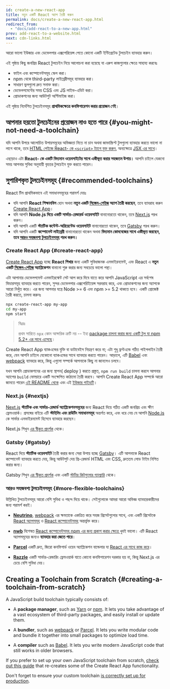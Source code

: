 ```yaml
---
id: create-a-new-react-app
title: নতুন একটি React অ্যাপ তৈরী করুন
permalink: docs/create-a-new-react-app.html
redirect_from:
  - "docs/add-react-to-a-new-app.html"
prev: add-react-to-a-website.html
next: cdn-links.html
---
```


আরো ভালো ইউজার এবং ডেভেলপার এক্সপেরিয়েন্স পেতে কোনো একটি ইন্টিগ্রেটেড টুলচেইন ব্যাবহার করুন।

এই পৃষ্ঠায় কিছু জনপ্রিয় React টুলচেইন নিয়ে আলোচনা করা হয়েছে যা এরুপ কাজগুলোর ক্ষেত্রে সাহায্য করবেঃ 

* ফাইল এবং কম্পোনেন্টসমূহ স্কেল করা।
* npm থেকে third-party লাইব্রেরীসমূহ ব্যাবহার করা।
* সাধারণ ভুলগুলো দ্রুত সনাক্ত করা।
* ডেভেলপমেন্টের সময় CSS এবং JS লাইভ-এডিট করা।
* প্রোডাকশনের জন্য আউটপুট অপ্টিমাইজ করা।

এই পৃষ্ঠায় নির্দেশিত টুলচেইনসমূহ **প্রাথমিকক্ষেত্রে  কনফিগারেশন করার প্রয়োজন ণেই**।

## আপনার হয়তো টুলচেইনের প্রয়োজন নাও হতে পারে {#you-might-not-need-a-toolchain}

যদি আপনি উপরে আলোচিত উপায়সমূহের অভিজ্ঞতা নিতে না চান অথবা জাভাস্ক্রিপ্ট টুলগুলো ব্যাবহার করতে ভালো না লাগে থাকে, তবে [HTML পেইজে React- কে `<script>` ট্যাগে যুক্ত করুন](/docs/add-react-to-a-website.html), অন্যক্ষেত্রে [JSX এর সাথে](/docs/add-react-to-a-website.html#optional-try-react-with-jsx)।

এছাড়াও এটা **React- কে একটি বিদ্যমান ওয়েবসাইটের সাথে একীভূত করার সহজতম উপায়।** আপনি চাইলে যেকনো সময় আপনার সুবিধা অনুযায়ী বৃহত্তর টুলচেইন যুক্ত করতে পারেন। 

## সুপারিশকৃত টুলচেইনসমূহ {#recommended-toolchains}

React টিম প্রাথমিকভাবে এই সমাধানসমূহের পরামর্শ দেয়ঃ  

- যদি আপনি **React শিক্ষানবিস** হোন অথবা **নতুন একটি [সিঙ্গেল-পেইজ](/docs/glossary.html#single-page-application) অ্যাপ তৈরী করছেন**, তবে ব্যাবরাহ করুন [Create React App](#create-react-app)। 
- যদি আপনি **Node.js দিয়ে একটি সার্ভার-রেন্ডারর্ড ওয়েবসাইট** বানানোরতো থাকেন, তবে [Next.js](#nextjs) পরখ করুন।
- যদি আপনি একটি **স্ট্যাটিক কন্টেন্ট-অরিয়েন্টেড ওয়েবসাইট** বানানোরতো থাকেন, তবে [Gatsby](#gatsby) পরখ করুন।
- যদি আপনি একটি **কম্পোনেন্ট লাইব্রেরী** বানানোরতো থাকেন অথবা **বিদ্যমান কোদবেজের সাথে একীভূত করছেন, তবে [আরও সহজবশ্য টুলচেইনসমূহ](#more-flexible-toolchains) পরখ করুন।**

### Create React App {#create-react-app}

[Create React App](https://github.com/facebookincubator/create-react-app) হচ্ছে **React শিখার** জন্য একটি সুবিধাজনক এনভাইরনমেন্ট, এবং React এ **নতুন একটি [সিঙ্গেল-পেইজ](/docs/glossary.html#single-page-application) অ্যাপ্লিকেশন** বানানো শুরু করার জন্য সবচেয়ে ভালো পন্থা।

এটা আপানার ডেভেলপমেন্ট এনভাইরন্মেন্ট সেট আপ করে দিবে যাতে করে আপনি JavaScript এর সর্বশেষ ফিচারসমূহ ব্যাবহার করতে পারেন, সুন্দর ডেভেলপার এক্সপেরিইয়েন্স সরবরাহ করে, এবং প্রোডাকশনের জন্য অ্যাপকে আরো নিখুঁত করে। এর জন্য আপনার যন্ত্রে Node >= 6 এবং npm >= 5.2 থাকতে হবে। একটি প্রোজেক্ট তৈরী করতে, চালনা করুনঃ

```bash
npx create-react-app my-app
cd my-app
npm start
```

>বিঃদ্রঃ
>
>প্রথম সারিতে `npx` কোন আক্ষরিক ত্রুটি নয় -- ইহা [package চালনা করার জন্য একটি টুল যা npm 5.2+ এর সাথে এসেছে](https://medium.com/@maybekatz/introducing-npx-an-npm-package-runner-55f7d4bd282b)। 

Create React App ব্যাকএন্ডের যুক্তি বা ডাটাবেইস নিয়ন্ত্রণ করে না; এটা শুধু ফ্রন্টএন্ডে গঠিত পাইপলাইন তৈরী করে, যেন আপনি চাইলে যেকোনো ব্যাকএন্ডের সাথে ব্যাবহার করতে পারেন। আড়ালে, এটি [Babel](https://babeljs.io/) এবং [webpack](https://webpack.js.org/) ব্যাবহার করে, কিন্তু এগুলো সম্পর্কে আপনাকে কিছু না জানলেও চলবে।

যখন আপনি প্রোডাকশনের এর জন্য স্থাপন( deploy ) করতে প্রস্তুত, `npm run build` চালনা করলে আপনার অ্যাপের `build` ফোল্ডারে একটি সংক্ষেপিত কাঠামো তৈরী করবে। আপনি Create React App সম্পর্কে আরো জানতে পারেন [এই README থেকে](https://github.com/facebookincubator/create-react-app#create-react-app--) এবং এই [ইউজার গাইডটি](https://facebook.github.io/create-react-app/)। 

### Next.js {#nextjs}

[Next.js](https://nextjs.org/) **স্ট্যাটিক এবং সার্ভার-রেন্ডার্ড অ্যাপ্লিকেশনসমূহের** জন্য React দিয়ে গঠিত একটি জনপ্রিয় এবং ক্ষীণ ফ্রেমওয়ার্ক। প্রসঙ্গের বাইরে এটি **স্টাইলিং এবং রাউটিং সমাধানসমূহ** অন্তর্গত করে, এবং ধরে নেয় যে আপনি [Node.js](https://nodejs.org/) কে সার্ভার এনভাইরনমেন্ট হিসেবে ব্যাবহার করছেন। 

Next.js শিখুন [এর স্বীকৃত প্রদর্শক](https://nextjs.org/learn/) থেকে। 

### Gatsby {#gatsby}

React দিয়ে **স্ট্যাটিক ওয়েবসাইট** তৈরী করার জন্য  সেরা উপায় হচ্ছে [Gatsby](https://www.gatsbyjs.org/)। এটি আপনাকে React কম্পোনেন্ট ব্যাবহার করতে দেয়, কিন্তু আউটপুট দেয় প্রি-রেন্ডার্ড HTML এবং CSS, দ্রুততম লোড টাইম নিশিত করার জন্য।

Gatsby শিখুন [এর স্বীকৃত প্রদর্শক](https://www.gatsbyjs.org/docs/) এবং একটি [স্টার্টার কিটগুলোর  গ্যাল্যারি](https://www.gatsbyjs.org/docs/gatsby-starters/) থেকে। 

### আরও সহজবশ্য টুলচেইনসমূহ {#more-flexible-toolchains}

উল্লিখিত টুলচেইনসমূহ আরো বেশি সুবিধা ও পছন্দ দিয়ে থাকে। সেইগুলোকে আমরা আরো অভিজ্ঞ ব্যাবহারকারীদের জন্য পরামর্শ করই। 

- **[Neutrino](https://neutrinojs.org/)**, [webpack](https://webpack.js.org/) এর ক্ষমতাকে একত্রিত করে সহজ প্রিসেটগুলোর সাথে, এবং একটি প্রিসেটকে [React অ্যাপসমূহ](https://neutrinojs.org/packages/react/) ও [React কম্পোনেন্টসমূহ](https://neutrinojs.org/packages/react-components/) অন্তর্ভুক্ত করে। 

- **[nwb](https://github.com/insin/nwb)** বিশেষত [React কম্পোনেন্টসমূহ npm এর জন্য প্রকাশ করার ক্ষেত্রে ](https://github.com/insin/nwb/blob/master/docs/guides/ReactComponents.md#developing-react-components-and-libraries-with-nwb) খুবই ভালো। এটি React অ্যাপসমূহের জন্যও **ব্যাবহার করা জেতে পারে**।

- **[Parcel](https://parceljs.org/)** একটি দ্রুত, জিরো কনফিগার্ড ওয়েব অ্যাপ্লিকেশন বান্ডেলার যা [React এর সাথে কাজ করে](https://parceljs.org/recipes.html#react)। 

- **[Razzle](https://github.com/jaredpalmer/razzle)** একটি সার্ভার-রেন্ডারিং ফ্রেমওয়ার্ক যাতে কোনো কনফিগারেশন দরকার হয় না, কিন্তু Next.js এর চেয়ে বেশি সুবিধা দেয়। 

## Creating a Toolchain from Scratch {#creating-a-toolchain-from-scratch}

A JavaScript build toolchain typically consists of:

* A **package manager**, such as [Yarn](https://yarnpkg.com/) or [npm](https://www.npmjs.com/). It lets you take advantage of a vast ecosystem of third-party packages, and easily install or update them.

* A **bundler**, such as [webpack](https://webpack.js.org/) or [Parcel](https://parceljs.org/). It lets you write modular code and bundle it together into small packages to optimize load time.

* A **compiler** such as [Babel](https://babeljs.io/). It lets you write modern JavaScript code that still works in older browsers.

If you prefer to set up your own JavaScript toolchain from scratch, [check out this guide](https://blog.usejournal.com/creating-a-react-app-from-scratch-f3c693b84658) that re-creates some of the Create React App functionality.

Don't forget to ensure your custom toolchain [is correctly set up for production](/docs/optimizing-performance.html#use-the-production-build).
